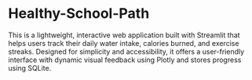 # Healthy-School-Path
This is a lightweight, interactive web application built with Streamlit that helps users track their daily water intake, calories burned, and exercise streaks. Designed for simplicity and accessibility, it offers a user-friendly interface with dynamic visual feedback using Plotly and stores progress using SQLite.
